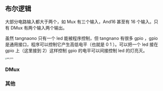 ## 布尔逻辑
大部分电路输入都大于两个，如 Mux 有三个输入，And16 甚至有 16 个输入。只有 DMux 有两个输入两个输出。

虽然 tangnaono 只有一个 led 能被程序控制，但 tangnano 有很多 gpio ，gpio 是通用接口，程序可以控制它产生高低电平（也就是 0 1 ）。可以把一个 led 接在 gpio 上（这里接到 2）这样控制 gpio 的电平可以间接控制 led 的灯亮灭。

<img src="https://tva1.sinaimg.cn/large/e6c9d24egy1h2sts4gqr4j21400u0tgc.jpg" alt="IMG_1879" style="zoom:33%;" />

### DMux



### 其他

